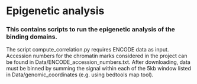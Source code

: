 # Epigenetic analysis

### This contains scripts to run the epigenetic analysis of the binding domains.

The script compute_correlation.py requires ENCODE data as input. Accession numbers for the chromatin marks considered in the project can be found in Data/ENCODE_accession_numbers.txt. After downloading, data must be binned by summing the signal within each of the 5kb window listed in Data/genomic_coordinates (e.g. using bedtools map tool).